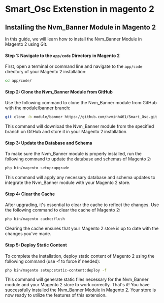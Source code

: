 # Smart_Osc Extenstion in magento 2
## Installing the Nvm_Banner Module in Magento 2
In this guide, we will learn how to install the Nvm_Banner Module in Magento 2 using Git.
#### Step 1: Navigate to the `app/code` Directory in Magento 2
First, open a terminal or command line and navigate to the `app/code` directory of your Magento 2 installation:
```bash
cd app/code/
```
#### Step 2: Clone the Nvm_Banner Module from GitHub
Use the following command to clone the Nvm_Banner module from GitHub with the module/banner branch:
```bash
git clone -b module/banner https://github.com/nvminh461/Smart_Osc.git
```
This command will download the Nvm_Banner module from the specified branch on GitHub and store it in your Magento 2 installation.
#### Step 3: Update the Database and Schema
To make sure the Nvm_Banner module is properly installed, run the following command to update the database and schemas of Magento 2:
```bash
php bin/magento setup:upgrade
```
This command will apply any necessary database and schema updates to integrate the Nvm_Banner module with your Magento 2 store.
#### Step 4: Clear the Cache
After upgrading, it's essential to clear the cache to reflect the changes. Use the following command to clear the cache of Magento 2:
```bash
php bin/magento cache:flush
```
Clearing the cache ensures that your Magento 2 store is up to date with the changes you've made.
#### Step 5: Deploy Static Content
To complete the installation, deploy static content of Magento 2 using the following command (use -f to force if needed):
```bash
php bin/magento setup:static-content:deploy -f
```
This command will generate static files necessary for the Nvm_Banner module and your Magento 2 store to work correctly.
That's it! You have successfully installed the Nvm_Banner Module in Magento 2. Your store is now ready to utilize the features of this extension.
